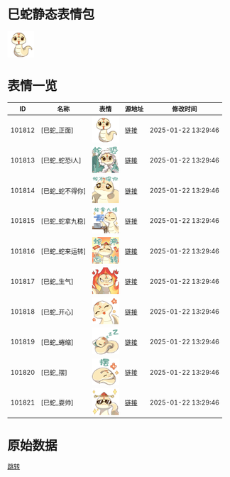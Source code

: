 # 巳蛇静态表情包

<img src="./cover.png" height="60" alt="cover" />

# 表情一览

|ID|名称|表情|源地址|修改时间|
|----|----|----|----|----|
|101812|[巳蛇_正面]|<img src="./pic/101812_%5B巳蛇_正面%5D.png" height="60" alt="正面"/>|[链接](https://i0.hdslb.com/bfs/emote/f93b15af4e02f0c5b96d6618553fecfd96a74f42.png)|2025-01-22 13:29:46|
|101813|[巳蛇_蛇恐i人]|<img src="./pic/101813_%5B巳蛇_蛇恐i人%5D.png" height="60" alt="蛇恐i人"/>|[链接](https://i0.hdslb.com/bfs/emote/fa0242bf28062019206b739e7b3f4599801a68d7.png)|2025-01-22 13:29:46|
|101814|[巳蛇_蛇不得你]|<img src="./pic/101814_%5B巳蛇_蛇不得你%5D.png" height="60" alt="蛇不得你"/>|[链接](https://i0.hdslb.com/bfs/emote/0f81e5214b60653bc793c852f76ee6d62532679e.png)|2025-01-22 13:29:46|
|101815|[巳蛇_蛇拿九稳]|<img src="./pic/101815_%5B巳蛇_蛇拿九稳%5D.png" height="60" alt="蛇拿九稳"/>|[链接](https://i0.hdslb.com/bfs/emote/389215c43df4523597944afbf3ff79e567268894.png)|2025-01-22 13:29:46|
|101816|[巳蛇_蛇来运转]|<img src="./pic/101816_%5B巳蛇_蛇来运转%5D.png" height="60" alt="蛇来运转"/>|[链接](https://i0.hdslb.com/bfs/emote/2fbb0718face9d5ad3b5f55f3e4cb2e493261d22.png)|2025-01-22 13:29:46|
|101817|[巳蛇_生气]|<img src="./pic/101817_%5B巳蛇_生气%5D.png" height="60" alt="生气"/>|[链接](https://i0.hdslb.com/bfs/emote/3c78359d652b34f7b5edcedadb890ebf20605489.png)|2025-01-22 13:29:46|
|101818|[巳蛇_开心]|<img src="./pic/101818_%5B巳蛇_开心%5D.png" height="60" alt="开心"/>|[链接](https://i0.hdslb.com/bfs/emote/fbaea078c0a6d5b5e0f4d3ce789c5d9d81ca4b30.png)|2025-01-22 13:29:46|
|101819|[巳蛇_蜷缩]|<img src="./pic/101819_%5B巳蛇_蜷缩%5D.png" height="60" alt="蜷缩"/>|[链接](https://i0.hdslb.com/bfs/emote/c308d9ff8b483694b406c29875497197a3588180.png)|2025-01-22 13:29:46|
|101820|[巳蛇_摆]|<img src="./pic/101820_%5B巳蛇_摆%5D.png" height="60" alt="摆"/>|[链接](https://i0.hdslb.com/bfs/emote/2c12401241bb01daff05d4d72d69cb2f47ca50da.png)|2025-01-22 13:29:46|
|101821|[巳蛇_耍帅]|<img src="./pic/101821_%5B巳蛇_耍帅%5D.png" height="60" alt="耍帅"/>|[链接](https://i0.hdslb.com/bfs/emote/bfa61117b5d6a923d07b433b5d19ab613cbf8c16.png)|2025-01-22 13:29:46|

# 原始数据

[跳转](./raw.json)

